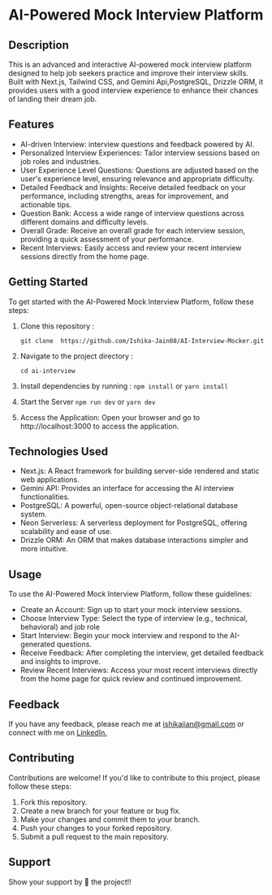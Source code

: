 # AI-Powered Mock Interview Platform

## Description
This is an advanced and interactive AI-powered mock interview platform designed to help job seekers practice and improve their interview skills. Built with Next.js, Tailwind CSS, and Gemini Api,PostgreSQL, Drizzle ORM, it provides users with a good interview experience to enhance their chances of landing their dream job.

## Features
 - AI-driven Interview: interview questions and feedback powered by AI.
 - Personalized Interview Experiences: Tailor interview sessions based on job roles and 
    industries.
- User Experience Level Questions: Questions are adjusted based on the user's experience level, ensuring relevance and appropriate difficulty.
- Detailed Feedback and Insights: Receive detailed feedback on your performance, including strengths, areas for improvement, and actionable tips.
- Question Bank: Access a wide range of interview questions across different domains and difficulty levels.
- Overall Grade: Receive an overall grade for each interview session, providing a quick assessment of your performance.
- Recent Interviews: Easily access and review your recent interview sessions directly from the home page.

## Getting Started

To get started with the AI-Powered Mock Interview Platform, follow these steps:
1. Clone this repository : <br>

    ``` git clone  https://github.com/Ishika-Jain08/AI-Interview-Mocker.git ```

2.  Navigate to the project directory : <br>

      ``` cd ai-interview ```

3.  Install dependencies by running : ``` npm install ``` or ``` yarn install ```
4.   Start the Server ``` npm run dev ``` or ``` yarn dev ```
5.  Access the Application: Open your browser and go to http://localhost:3000 to access the application.


##  Technologies Used

- Next.js: A React framework for building server-side rendered and static web applications.
- Gemini API: Provides an interface for accessing the AI interview functionalities.
- PostgreSQL: A powerful, open-source object-relational database system.
- Neon Serverless: A serverless deployment for PostgreSQL, offering scalability and ease of use.
- Drizzle ORM: An ORM that makes database interactions simpler and more intuitive.

## Usage

To use the AI-Powered Mock Interview Platform, follow these guidelines:

- Create an Account: Sign up to start your mock interview sessions.
- Choose Interview Type: Select the type of interview (e.g., technical, behavioral) and job role
- Start Interview: Begin your mock interview and respond to the AI-generated questions.
- Receive Feedback: After completing the interview, get detailed feedback and insights to improve.
- Review Recent Interviews: Access your most recent interviews directly from the home page for quick review and continued improvement.

## Feedback

If you have any feedback, please reach me at  ishikajian@gmail.com  or connect with me on <a href="https://www.linkedin.com/in/ishika-jain-7ba537223/">LinkedIn.</a>

##  Contributing

Contributions are welcome! If you'd like to contribute to this project, please follow these steps:
1. Fork this repository.
2. Create a new branch for your feature or bug fix.
3. Make your changes and commit them to your branch.
4. Push your changes to your forked repository.
5. Submit a pull request to the main repository.

##  Support
Show your support by 🌟 the project!!
